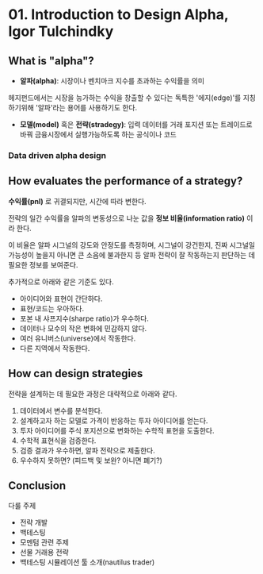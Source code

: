 # 01. Introduction to Design Alpha, Igor Tulchindky

## What is "alpha"?

- **알파(alpha)**: 시장이나 벤치마크 지수를 초과하는 수익률을 의미

헤지펀드에서는 시장을 능가하는 수익을 창출할 수 있다는 독특한 '에지(edge)'를 지칭하기위해 '알파'라는 용어를 사용하기도 한다.

- **모델(model)** 혹은 **전략(stradegy)**: 입력 데이터를 거래 포지션 또는 트레이드로 바꿔 금융시장에서 실행가능하도록 하는 공식이나 코드

### Data driven alpha design

## How evaluates the performance of a strategy?

**수익률(pnl)** 로 귀결되지만, 시간에 따라 변한다.

전략의 일간 수익률을 알파의 변동성으로 나눈 값을 **정보 비율(information ratio)** 이라 한다.

이 비율은 알파 시그널의 강도와 안정도를 측정하며, 시그널이 강건한지, 진짜 시그널일 가능성이 높을지 아니면 큰 소음에 불과한지 등 알파 전략이 잘 작동하는지 판단하는 데 필요한 정보를 보여준다.

추가적으로 아래와 같은 기준도 있다.

- 아이디어와 표현이 간단하다.
- 표현/코드는 우아하다.
- 포본 내 샤프지수(sharpe ratio)가 우수하다.
- 데이터나 모수의 작은 변화에 민감하지 않다.
- 여러 유니버스(universe)에서 작동한다.
- 다른 지역에서 작동한다.

## How can design strategies

전략을 설계하는 데 필요한 과정은 대략적으로 아래와 같다.

1. 데이터에서 변수를 분석한다.
2. 설계하고자 하는 모델로 가격이 반응하는 투자 아이디어를 얻는다.
3. 투자 아이디어를 주식 포지션으로 변화하는 수학적 표현을 도출한다.
4. 수학적 표현식을 검증한다.
5. 검증 결과가 우수하면, 알파 전략으로 제출한다.
6. 우수하지 못하면? (피드백 및 보완? 아니면 폐기?)

## Conclusion

다룰 주제

- 전략 개발
- 백테스팅
- 모멘텀 관련 주제
- 선물 거래용 전략
- 백테스팅 시뮬레이션 툴 소개(nautilus trader)


